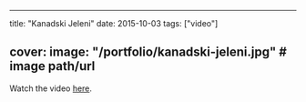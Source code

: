 
---
title: "Kanadski Jeleni"
date: 2015-10-03
tags: ["video"]

cover:
  image: "/portfolio/kanadski-jeleni.jpg" # image path/url
---

Watch the video [here](https://www.youtube.com/watch?v=YSvlgMRFqQI).


